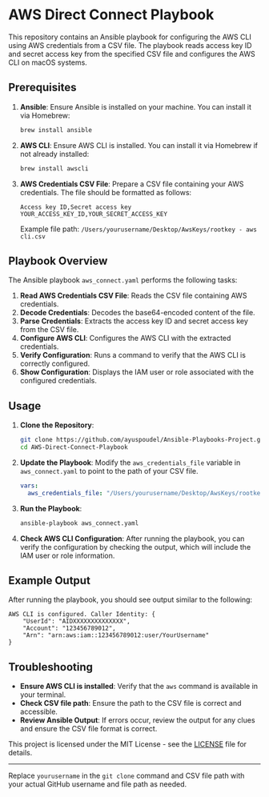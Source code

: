 

# AWS Direct Connect Playbook

This repository contains an Ansible playbook for configuring the AWS CLI using AWS credentials from a CSV file. The playbook reads access key ID and secret access key from the specified CSV file and configures the AWS CLI on macOS systems.

## Prerequisites

1. **Ansible**: Ensure Ansible is installed on your machine. You can install it via Homebrew:

   ```bash
   brew install ansible
   ```

2. **AWS CLI**: Ensure AWS CLI is installed. You can install it via Homebrew if not already installed:

   ```bash
   brew install awscli
   ```

3. **AWS Credentials CSV File**: Prepare a CSV file containing your AWS credentials. The file should be formatted as follows:

   ```
   Access key ID,Secret access key
   YOUR_ACCESS_KEY_ID,YOUR_SECRET_ACCESS_KEY
   ```

   Example file path: `/Users/yourusername/Desktop/AwsKeys/rootkey - aws cli.csv`

## Playbook Overview

The Ansible playbook `aws_connect.yaml` performs the following tasks:

1. **Read AWS Credentials CSV File**: Reads the CSV file containing AWS credentials.
2. **Decode Credentials**: Decodes the base64-encoded content of the file.
3. **Parse Credentials**: Extracts the access key ID and secret access key from the CSV file.
4. **Configure AWS CLI**: Configures the AWS CLI with the extracted credentials.
5. **Verify Configuration**: Runs a command to verify that the AWS CLI is correctly configured.
6. **Show Configuration**: Displays the IAM user or role associated with the configured credentials.

## Usage

1. **Clone the Repository**:

   ```bash
   git clone https://github.com/ayuspoudel/Ansible-Playbooks-Project.git
   cd AWS-Direct-Connect-Playbook
   ```

2. **Update the Playbook**: Modify the `aws_credentials_file` variable in `aws_connect.yaml` to point to the path of your CSV file.

   ```yaml
   vars:
     aws_credentials_file: "/Users/yourusername/Desktop/AwsKeys/rootkey - aws cli.csv"
   ```

3. **Run the Playbook**:

   ```bash
   ansible-playbook aws_connect.yaml
   ```

4. **Check AWS CLI Configuration**: After running the playbook, you can verify the configuration by checking the output, which will include the IAM user or role information.

## Example Output

After running the playbook, you should see output similar to the following:

```
AWS CLI is configured. Caller Identity: {
    "UserId": "AIDXXXXXXXXXXXXXX",
    "Account": "123456789012",
    "Arn": "arn:aws:iam::123456789012:user/YourUsername"
}
```

## Troubleshooting

- **Ensure AWS CLI is installed**: Verify that the `aws` command is available in your terminal.
- **Check CSV file path**: Ensure the path to the CSV file is correct and accessible.
- **Review Ansible Output**: If errors occur, review the output for any clues and ensure the CSV file format is correct.


This project is licensed under the MIT License - see the [LICENSE](LICENSE) file for details.

---

Replace `yourusername` in the `git clone` command and CSV file path with your actual GitHub username and file path as needed.
